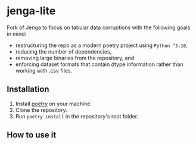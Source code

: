 # jenga-lite
Fork of Jenga to focus on tabular data corruptions with the following goals in mind:
- restructuring the repo as a modern poetry project using `Python ^3.10`,
- reducing the number of dependencies,
- removing large binaries from the repository, and
- enforcing dataset formats that contain dtype information rather than working with .csv files.

## Installation
1) Install [poetry](https://python-poetry.org/docs/#installation) on your machine.
2) Clone the repository.
3) Run `poetry install` in the repository's root folder.

## How to use it
